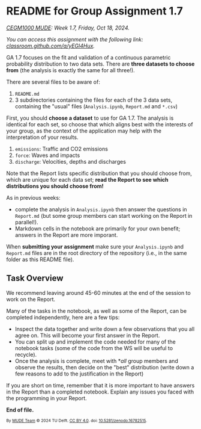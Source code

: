 # README for Group Assignment 1.7

*[CEGM1000 MUDE](http://mude.citg.tudelft.nl/): Week 1.7, Friday, Oct 18, 2024.*


_You can access this assignment with the following link: [classroom.github.com/a/yEGl4Hux](https://classroom.github.com/a/yEGl4Hux)._

GA 1.7 focuses on the fit and validation of a continuous parametric probability distribution to two data sets. There are **three datasets to choose from** (the analysis is exactly the same for all three!).

There are several files to be aware of:

1. `README.md`
2. 3 subdirectories containing the files for each of the 3 data sets, containing the "usual" files (`Analysis.ipynb`, `Report.md` and `*.csv`)

First, you should **choose a dataset** to use for GA 1.7. The analysis is identical for each set, so choose that which aligns best with the interests of your group, as the context of the application may help with the interpretation of your results.

1. `emissions`: Traffic and CO2 emissions
2. `force`: Waves and impacts
3. `discharge`: Velocities, depths and discharges

Note that the Report lists specific distribution that you should choose from, which are unique for each data set; **read the Report to see which distributions you should choose from!**

As in previous weeks:
- complete the analysis in `Analysis.ipynb` then answer the questions in `Report.md` (but some group members can start working on the Report in parallel!).
- Markdown cells in the notebook are primarily for your own benefit; answers in the Report are more imporant. 

When **submitting your assignment** make sure your `Analysis.ipynb` and `Report.md` files are in the root directory of the repository (i.e., in the same folder as this README file).

## Task Overview

We recommend leaving around 45-60 minutes at the end of the session to work on the Report.

Many of the tasks in the notebook, as well as some of the Report, can be completed independently, here are a few tips:
- Inspect the data together and write down a few observations that you all agree on. This will become your first answer in the Report.
- You can split up and implement the code needed for many of the notebook tasks (some of the code from the WS will be useful to recycle).
- Once the analysis is complete, meet with **all* group members and observe the results, then decide on the "best" distribution (write down a few reasons to add to the justification in the Report)

If you are short on time, remember that it is more important to have answers in the Report than a completed notebook. Explain any issues you faced with the programming in your Report.

**End of file.**

<span style="font-size: 75%">
By <a rel="MUDE" href="http://mude.citg.tudelft.nl/">MUDE Team</a> &copy; 2024 TU Delft. <a rel="license" href="http://creativecommons.org/licenses/by/4.0/">CC BY 4.0</a>. doi: <a rel="Zenodo DOI" href="https://doi.org/10.5281/zenodo.16782515">10.5281/zenodo.16782515</a>.